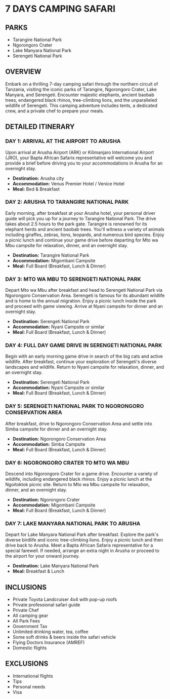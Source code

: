 # 7 DAYS CAMPING SAFARI

## PARKS

- Tarangire National Park
- Ngorongoro Crater
- Lake Manyara National Park
- Serengeti National Park

## OVERVIEW

Embark on a thrilling 7-day camping safari through the northern circuit of Tanzania, visiting the iconic parks of Tarangire, Ngorongoro Crater, Lake Manyara, and Serengeti. Encounter majestic elephants, ancient baobab trees, endangered black rhinos, tree-climbing lions, and the unparalleled wildlife of Serengeti. This camping adventure includes tents, a dedicated crew, and a private chef to prepare your meals.

## DETAILED ITINERARY

### DAY 1: ARRIVAL AT THE AIRPORT TO ARUSHA

Upon arrival at Arusha Airport (ARK) or Kilimanjaro International Airport (JRO), your Bapta African Safaris representative will welcome you and provide a brief before driving you to your accommodations in Arusha for an overnight stay.

- **Destination:** Arusha city
- **Accommodation:** Venus Premier Hotel / Venice Hotel
- **Meal:** Bed & Breakfast

### DAY 2: ARUSHA TO TARANGIRE NATIONAL PARK

Early morning, after breakfast at your Arusha hotel, your personal driver guide will pick you up for a journey to Tarangire National Park. The drive takes about 2.5 hours to the park gate. Tarangire is renowned for its elephant herds and ancient baobab trees. You'll witness a variety of animals including giraffes, zebras, lions, leopards, and numerous bird species. Enjoy a picnic lunch and continue your game drive before departing for Mto wa Mbu campsite for relaxation, dinner, and an overnight stay.

- **Destination:** Tarangire National Park
- **Accommodation:** Migombani Campsite
- **Meal:** Full Board (Breakfast, Lunch & Dinner)

### DAY 3: MTO WA MBU TO SERENGETI NATIONAL PARK

Depart Mto wa Mbu after breakfast and head to Serengeti National Park via Ngorongoro Conservation Area. Serengeti is famous for its abundant wildlife and is home to the annual migration. Enjoy a picnic lunch inside the park and proceed with game viewing. Arrive at Nyani campsite for dinner and an overnight stay.

- **Destination:** Serengeti National Park
- **Accommodation:** Nyani Campsite or similar
- **Meal:** Full Board (Breakfast, Lunch & Dinner)

### DAY 4: FULL DAY GAME DRIVE IN SERENGETI NATIONAL PARK

Begin with an early morning game drive in search of the big cats and active wildlife. After breakfast, continue your exploration of Serengeti's diverse landscapes and wildlife. Return to Nyani campsite for relaxation, dinner, and an overnight stay.

- **Destination:** Serengeti National Park
- **Accommodation:** Nyani Campsite or similar
- **Meal:** Full Board (Breakfast, Lunch & Dinner)

### DAY 5: SERENGETI NATIONAL PARK TO NGORONGORO CONSERVATION AREA

After breakfast, drive to Ngorongoro Conservation Area and settle into Simba campsite for dinner and an overnight stay.

- **Destination:** Ngorongoro Conservation Area
- **Accommodation:** Simba Campsite
- **Meal:** Full Board (Breakfast, Lunch & Dinner)

### DAY 6: NGORONGORO CRATER TO MTO WA MBU

Descend into Ngorongoro Crater for a game drive. Encounter a variety of wildlife, including endangered black rhinos. Enjoy a picnic lunch at the Ngoitoktok picnic site. Return to Mto wa Mbu campsite for relaxation, dinner, and an overnight stay.

- **Destination:** Ngorongoro Crater
- **Accommodation:** Migombani Campsite
- **Meal:** Full Board (Breakfast, Lunch & Dinner)

### DAY 7: LAKE MANYARA NATIONAL PARK TO ARUSHA

Depart for Lake Manyara National Park after breakfast. Explore the park's diverse birdlife and iconic tree-climbing lions. Enjoy a picnic lunch and then drive back to Arusha. Meet a Bapta African Safaris representative for a special farewell. If needed, arrange an extra night in Arusha or proceed to the airport for your onward journey.

- **Destination:** Lake Manyara National Park
- **Meal:** Breakfast & Lunch

## INCLUSIONS

- Private Toyota Landcruiser 4x4 with pop-up roofs
- Private professional safari guide
- Private Chef
- All camping gear
- All Park Fees
- Government Tax
- Unlimited drinking water, tea, coffee
- Some soft drinks & beers inside the safari vehicle
- Flying Doctors Insurance (AMREF)
- Domestic flights

## EXCLUSIONS

- International flights
- Tips
- Personal needs
- Visa
